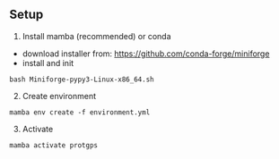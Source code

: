 ## Setup

1. Install mamba (recommended) or conda

- download installer from: https://github.com/conda-forge/miniforge
- install and init

```
bash Miniforge-pypy3-Linux-x86_64.sh
```

2. Create environment 

```
mamba env create -f environment.yml
```
 
3. Activate


```
mamba activate protgps
```